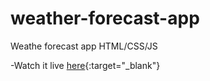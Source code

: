 # weather-forecast-app
 Weathe forecast app HTML/CSS/JS

-Watch it live [here](https://dasilvamatheusp.github.io/weather-forecast-app/){:target="_blank"}

